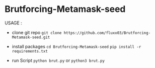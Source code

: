 # Brutforcing-Metamask-seed

USAGE : 

- clone git repo
`git clone https://github.com/fluxx03/Brutforcing-Metamask-seed.git`

- install packages
`cd Brutforcing-Metamask-seed`
`pip install -r requirements.txt`

- run Script
`python brut.py` or `python3 brut.py`
